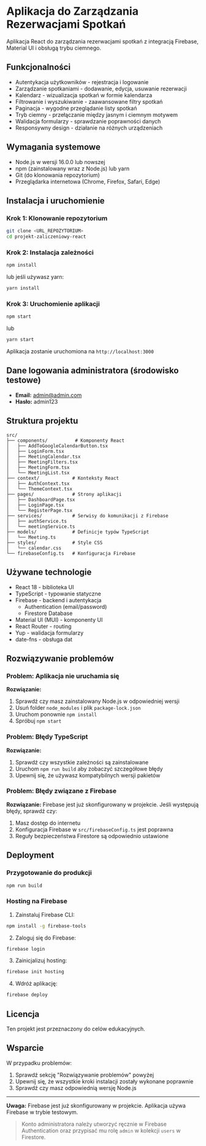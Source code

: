 # Aplikacja do Zarządzania Rezerwacjami Spotkań

Aplikacja React do zarządzania rezerwacjami spotkań z integracją Firebase, Material UI i obsługą trybu ciemnego.

## Funkcjonalności

- Autentykacja użytkowników - rejestracja i logowanie
- Zarządzanie spotkaniami - dodawanie, edycja, usuwanie rezerwacji
- Kalendarz - wizualizacja spotkań w formie kalendarza
- Filtrowanie i wyszukiwanie - zaawansowane filtry spotkań
- Paginacja - wygodne przeglądanie listy spotkań
- Tryb ciemny - przełączanie między jasnym i ciemnym motywem
- Walidacja formularzy - sprawdzanie poprawności danych
- Responsywny design - działanie na różnych urządzeniach

## Wymagania systemowe

- Node.js w wersji 16.0.0 lub nowszej
- npm (zainstalowany wraz z Node.js) lub yarn
- Git (do klonowania repozytorium)
- Przeglądarka internetowa (Chrome, Firefox, Safari, Edge)

## Instalacja i uruchomienie

### Krok 1: Klonowanie repozytorium

```bash
git clone <URL_REPOZYTORIUM>
cd projekt-zaliczeniowy-react
```

### Krok 2: Instalacja zależności

```bash
npm install
```

lub jeśli używasz yarn:

```bash
yarn install
```

### Krok 3: Uruchomienie aplikacji

```bash
npm start
```

lub

```bash
yarn start
```

Aplikacja zostanie uruchomiona na `http://localhost:3000`

## Dane logowania administratora (środowisko testowe)

- **Email:** admin@admin.com
- **Hasło:** admin123

## Struktura projektu

```
src/
├── components/          # Komponenty React
│   ├── AddToGoogleCalendarButton.tsx
│   ├── LoginForm.tsx
│   ├── MeetingCalendar.tsx
│   ├── MeetingFilters.tsx
│   ├── MeetingForm.tsx
│   └── MeetingList.tsx
├── context/            # Konteksty React
│   ├── AuthContext.tsx
│   └── ThemeContext.tsx
├── pages/              # Strony aplikacji
│   ├── DashboardPage.tsx
│   ├── LoginPage.tsx
│   └── RegisterPage.tsx
├── services/           # Serwisy do komunikacji z Firebase
│   ├── authService.ts
│   └── meetingService.ts
├── models/             # Definicje typów TypeScript
│   └── Meeting.ts
├── styles/             # Style CSS
│   └── calendar.css
└── firebaseConfig.ts   # Konfiguracja Firebase
```

## Używane technologie

- React 18 - biblioteka UI
- TypeScript - typowanie statyczne
- Firebase - backend i autentykacja
  - Authentication (email/password)
  - Firestore Database
- Material UI (MUI) - komponenty UI
- React Router - routing
- Yup - walidacja formularzy
- date-fns - obsługa dat

## Rozwiązywanie problemów

### Problem: Aplikacja nie uruchamia się
**Rozwiązanie:**
1. Sprawdź czy masz zainstalowany Node.js w odpowiedniej wersji
2. Usuń folder `node_modules` i plik `package-lock.json`
3. Uruchom ponownie `npm install`
4. Spróbuj `npm start`

### Problem: Błędy TypeScript
**Rozwiązanie:**
1. Sprawdź czy wszystkie zależności są zainstalowane
2. Uruchom `npm run build` aby zobaczyć szczegółowe błędy
3. Upewnij się, że używasz kompatybilnych wersji pakietów

### Problem: Błędy związane z Firebase
**Rozwiązanie:** Firebase jest już skonfigurowany w projekcie. Jeśli występują błędy, sprawdź czy:
1. Masz dostęp do internetu
2. Konfiguracja Firebase w `src/firebaseConfig.ts` jest poprawna
3. Reguły bezpieczeństwa Firestore są odpowiednio ustawione

## Deployment

### Przygotowanie do produkcji

```bash
npm run build
```

### Hosting na Firebase

1. Zainstaluj Firebase CLI:
```bash
npm install -g firebase-tools
```

2. Zaloguj się do Firebase:
```bash
firebase login
```

3. Zainicjalizuj hosting:
```bash
firebase init hosting
```

4. Wdróż aplikację:
```bash
firebase deploy
```

## Licencja

Ten projekt jest przeznaczony do celów edukacyjnych.

## Wsparcie

W przypadku problemów:
1. Sprawdź sekcję "Rozwiązywanie problemów" powyżej
2. Upewnij się, że wszystkie kroki instalacji zostały wykonane poprawnie
3. Sprawdź czy masz odpowiednią wersję Node.js

---

**Uwaga:** Firebase jest już skonfigurowany w projekcie. Aplikacja używa Firebase w trybie testowym.

> Konto administratora należy utworzyć ręcznie w Firebase Authentication oraz przypisać mu rolę `admin` w kolekcji `users` w Firestore. 
